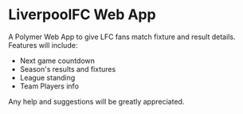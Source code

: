 # LiverpoolFC Web App

A Polymer Web App to give LFC fans match fixture and result details.
Features will include:
- Next game countdown
- Season's results and fixtures
- League standing
- Team Players info

Any help and suggestions will be greatly appreciated.
